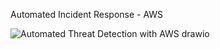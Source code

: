 Automated Incident Response - AWS

![Automated Threat Detection with AWS drawio](https://github.com/user-attachments/assets/d9b039d2-437a-4697-b48b-1ce373bc7e76)
